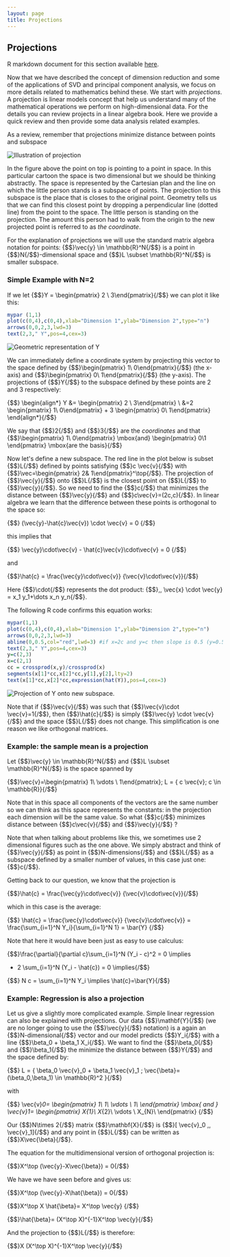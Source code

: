 ```yaml
---
layout: page
title: Projections
---
```




## Projections

R markdown document for this section available [here](https://github.com/genomicsclass/labs/tree/master/course3/projections.Rmd).

Now that we have described the concept of dimension reduction and some of the applications of SVD and principal component analysis, we focus on more details related to mathematics behind these. We start with _projections_. A projection is linear models concept that help us understand many of the mathematical operations we perform on high-dimensional data. For the details you can review projects in a linear algebra book. Here we provide a quick review and then provide some data analysis related examples. 

As a review, remember that projections minimize distance between points and subspace

![Illustration of projection](images/downloads/Linalg_projection_3.png)

In the figure above the point on top is pointing to a point in space. In this particular cartoon the space is two dimensional but we should be thinking abstractly. The space is represented by the Cartesian plan and the line on which the little person stands is a subspace of points. The projection to this subspace is the place that is closes to the original point. Geometry tells us that we can find this closest point by dropping a perpendicular line (dotted line) from the point to the space. The little person is standing on the projection.  The amount this person had to walk from the origin to the new projected point is referred to as _the coordinate_. 

For the explanation of projections we will use the standard matrix algebra notation for points: {$$}\vec{y} \in \mathbb{R}^N{/$$} is a point in {$$}N{/$$}-dimensional space and {$$}L \subset \mathbb{R}^N{/$$} is smaller subspace. 


### Simple Example with N=2



If we let {$$}Y = \begin{pmatrix} 2 \\ 3\end{pmatrix}{/$$} we can plot it like this:


```r
mypar (1,1)
plot(c(0,4),c(0,4),xlab="Dimension 1",ylab="Dimension 2",type="n")
arrows(0,0,2,3,lwd=3)
text(2,3," Y",pos=4,cex=3)
```

![Geometric representation of Y](images/R/projections-tmp-point-1.png) 

We can immediately define a coordinate system by projecting this vector to the space defined by 
{$$}\begin{pmatrix} 1\\ 0\end{pmatrix}{/$$} (the x-axis) and {$$}\begin{pmatrix} 0\\ 1\end{pmatrix}{/$$} (the y-axis). The projections of {$$}Y{/$$} to the subspace defined by these points are 2 and 3 respectively:

{$$}
\begin{align*}
Y &= \begin{pmatrix} 2 \\ 3\end{pmatrix} \\
&=2  \begin{pmatrix} 1\\ 0\end{pmatrix} + 3 \begin{pmatrix} 0\\ 1\end{pmatrix} 
\end{align*}{/$$}

We say that {$$}2{/$$} and {$$}3{/$$} are the _coordinates_ and that 
{$$}\begin{pmatrix} 1\\ 0\end{pmatrix} \mbox{and} \begin{pmatrix} 0\\1 \end{pmatrix} \mbox{are the basis}{/$$}

Now let's define a new subspace. The red line in the plot below is subset {$$}L{/$$} defined by points satisfying {$$}c \vec{v}{/$$} with {$$}\vec=\begin{pmatrix} 2& 1\end{pmatrix}^\top{/$$}. The projection of {$$}\vec{y}{/$$} onto {$$}L{/$$} is the closest point on {$$}L{/$$} to {$$}\vec{y}{/$$}. So we need to find the {$$}c{/$$} that minimizes the distance between {$$}\vec{y}{/$$} and {$$}c\vec{v}=(2c,c){/$$}. In linear algebra we learn that the difference between these points is orthogonal to the space so:

{$$}
(\vec{y}-\hat{c}\vec{v}) \cdot \vec{v} = 0
{/$$}

this implies that 

{$$}
\vec{y}\cdot\vec{v} - \hat{c}\vec{v}\cdot\vec{v} =  0
{/$$}

and 

{$$}\hat{c} = \frac{\vec{y}\cdot\vec{v}}
{\vec{v}\cdot\vec{v}}{/$$}

Here {$$}\cdot{/$$} represents the dot product: {$$}\,\, \vec{x} \cdot \vec{y} = x_1 y_1+\dots x_n y_n{/$$}.

The following R code confirms this equation works:


```r
mypar(1,1)
plot(c(0,4),c(0,4),xlab="Dimension 1",ylab="Dimension 2",type="n")
arrows(0,0,2,3,lwd=3)
abline(0,0.5,col="red",lwd=3) #if x=2c and y=c then slope is 0.5 (y=0.5x)
text(2,3," Y",pos=4,cex=3)
y=c(2,3)
x=c(2,1)
cc = crossprod(x,y)/crossprod(x)
segments(x[1]*cc,x[2]*cc,y[1],y[2],lty=2)
text(x[1]*cc,x[2]*cc,expression(hat(Y)),pos=4,cex=3)
```

![Projection of Y onto new subspace.](images/R/projections-tmp-projection-1.png) 

Note that if {$$}\vec{v}{/$$} was such that {$$}\vec{v}\cdot \vec{v}=1{/$$},  then {$$}\hat{c}{/$$} is simply {$$}\vec{y} \cdot \vec{v}{/$$} and the space {$$}L{/$$} does not change. This simplification is one reason we like orthogonal matrices. 

### Example: the sample mean is a projection

Let {$$}\vec{y} \in \mathbb{R}^N{/$$} 
and {$$}L \subset \mathbb{R}^N{/$$} is the space spanned by 

{$$}\vec{v}=\begin{pmatrix} 1\\ \vdots \\  1\end{pmatrix};
L = \{ c \vec{v}; c \in \mathbb{R}\}{/$$}

Note that in this space all components of the vectors are the same number so we can think as this space represents the constants: in the projection each dimension will be the same value. So what {$$}c{/$$} minimizes distance between {$$}c\vec{v}{/$$} and {$$}\vec{y}{/$$} ? 

Note that when talking about problems like this, we sometimes use 2 dimensional figures such as the one above. We simply abstract and think of {$$}\vec{y}{/$$} as point in {$$}N-dimensions{/$$} and {$$}L{/$$} as a subspace defined by a smaller number of values, in this case just one: {$$}c{/$$}. 

Getting back to our question, we know that the projection is 

{$$}\hat{c} = \frac{\vec{y}\cdot\vec{v}}
{\vec{v}\cdot\vec{v}}{/$$}

which in this case is the average:

{$$}
\hat{c} = \frac{\vec{y}\cdot\vec{v}}
{\vec{v}\cdot\vec{v}} = \frac{\sum_{i=1}^N Y_i}{\sum_{i=1}^N 1} = \bar{Y}
{/$$}


Note that here it would have been just as easy to use calculus:

{$$}\frac{\partial}{\partial c}\sum_{i=1}^N (Y_i - c)^2 = 0 \implies 
 - 2 \sum_{i=1}^N (Y_i - \hat{c}) = 0 \implies{/$$}

{$$} N c = \sum_{i=1}^N Y_i \implies \hat{c}=\bar{Y}{/$$}



### Example: Regression is also a projection
 
Let us give a slightly more complicated example. Simple linear regression can also be explained with projections.  Our data {$$}\mathbf{Y}{/$$} (we are no longer going to use the {$$}\vec{y}{/$$} notation) is a again an {$$}N-dimensional{/$$} vector and our model predicts {$$}Y_i{/$$} with a line {$$}\beta_0 + \beta_1 X_i{/$$}. We want to find the {$$}\beta_0{/$$} and {$$}\beta_1{/$$} the minimize the distance between {$$}Y{/$$} and the space defined by:

{$$} L = \{ \beta_0 \vec{v}_0 + \beta_1 \vec{v}_1 ; \vec{\beta}=(\beta_0,\beta_1) \in \mathbb{R}^2 \}{/$$}

with 

{$$}
\vec{v}_0=
\begin{pmatrix}
1\\
1\\
\vdots \\
1\\
\end{pmatrix} 
\mbox{ and }
\vec{v}_1=
\begin{pmatrix}
X_{1}\\
X_{2}\\
\vdots \\
X_{N}\\
\end{pmatrix} 
{/$$}


Our {$$}N\times 2{/$$} matrix {$$}\mathbf{X}{/$$} is {$$}[ \vec{v}_0 \,\, \vec{v}_1]{/$$} and any point in {$$}L{/$$} can be written as {$$}X\vec{\beta}{/$$}. 

The equation for the multidimensional version of orthogonal projection is:

{$$}X^\top (\vec{y}-X\vec{\beta}) = 0{/$$}

We have we have seen before and gives us:

{$$}X^\top (\vec{y}-X\hat{\beta}) = 0{/$$}

{$$}X^\top X \hat{\beta}=  X^\top \vec{y} {/$$}

{$$}\hat{\beta}= (X^\top X)^{-1}X^\top \vec{y}{/$$}

And the projection to {$$}L{/$$} is therefore:

{$$}X (X^\top X)^{-1}X^\top \vec{y}{/$$}




